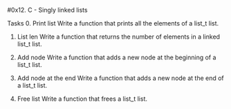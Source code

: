 #0x12. C - Singly linked lists

Tasks
0. Print list
Write a function that prints all the elements of a list_t list.

1. List len
Write a function that returns the number of elements in a linked list_t list.

2. Add node
Write a function that adds a new node at the beginning of a list_t list.

3. Add node at the end
Write a function that adds a new node at the end of a list_t list.

4. Free list
Write a function that frees a list_t list.
